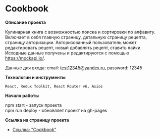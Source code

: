 # Cookbook

**Описание проекта**

Кулинарная книга с возможностью поиска и сортировки по алфавиту. Включает в себя
главную страницу, детальную страницу рецепта, страницу авторизации. Авторизованный пользователь может редактировать рецепт, новый добавлять рецепт, ставить лайки. Исходные данные получены и редактируются с помощью https://mockapi.io/.

Данные для входа: email: test12345@yandex.ru, password: 12345

**Технологии и инструменты**

`React, Redux Toolkit, React Router v6, Axios `
 <!-- React Content Loader (скелетон) -->

**Начало работы**

npm start - запуск проектa<br/>
npm run deploy - обновляет проект на gh-pages<br/>

**Cсылка на страницу проекта**

* [Ссылка: "Cookbook"](https://mariyazakharova73.github.io/cookbook/)
